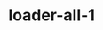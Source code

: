 # loader-all-1

<!--

index.html (91 loader all 1)


D:\1a = مسار تعليم الويب الزيرو\0 المسارات الثلاثة بشكل عام\5 = تصميات اخري\8 = اجزاء من موقع\a15 = loader\loader


-->

